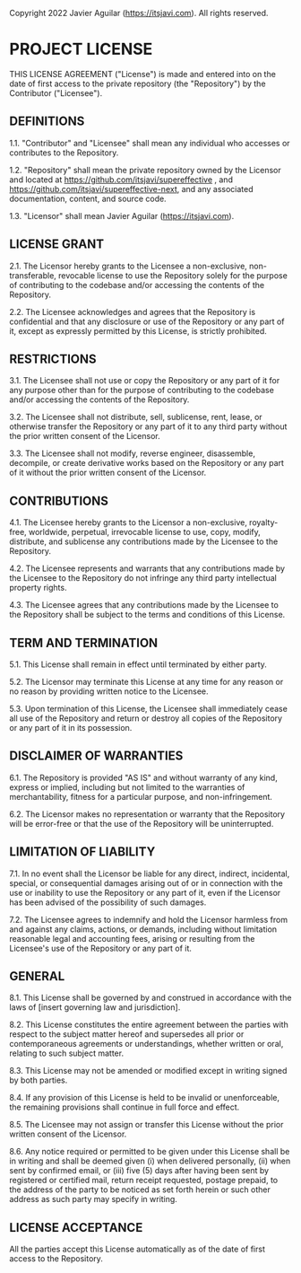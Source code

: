 Copyright 2022 Javier Aguilar (https://itsjavi.com). All rights reserved.

# PROJECT LICENSE

THIS LICENSE AGREEMENT ("License") is made and entered into on the date of first access to the private repository
(the "Repository") by the Contributor ("Licensee").

## DEFINITIONS

1.1. "Contributor" and "Licensee" shall mean any individual who accesses or contributes to the Repository.

1.2. "Repository" shall mean the private repository owned by the Licensor and located
at https://github.com/itsjavi/supereffective , and https://github.com/itsjavi/supereffective-next,
and any associated documentation, content, and source code.

1.3. "Licensor" shall mean Javier Aguilar (https://itsjavi.com).

## LICENSE GRANT

2.1. The Licensor hereby grants to the Licensee a non-exclusive, non-transferable, revocable license to use the
Repository solely for the purpose of contributing to the codebase and/or accessing the contents of the Repository.

2.2. The Licensee acknowledges and agrees that the Repository is confidential and that any disclosure or use of
the Repository or any part of it, except as expressly permitted by this License, is strictly prohibited.

## RESTRICTIONS

3.1. The Licensee shall not use or copy the Repository or any part of it for any purpose other than for the purpose of
contributing to the codebase and/or accessing the contents of the Repository.

3.2. The Licensee shall not distribute, sell, sublicense, rent, lease, or otherwise transfer the Repository or any part
of it to any third party without the prior written consent of the Licensor.

3.3. The Licensee shall not modify, reverse engineer, disassemble, decompile, or create derivative works based on
the Repository or any part of it without the prior written consent of the Licensor.

## CONTRIBUTIONS

4.1. The Licensee hereby grants to the Licensor a non-exclusive, royalty-free, worldwide, perpetual, irrevocable license
to use, copy, modify, distribute, and sublicense any contributions made by the Licensee to the Repository.

4.2. The Licensee represents and warrants that any contributions made by the Licensee to the Repository do not infringe
any third party intellectual property rights.

4.3. The Licensee agrees that any contributions made by the Licensee to the Repository shall be subject to the terms and
conditions of this License.

## TERM AND TERMINATION

5.1. This License shall remain in effect until terminated by either party.

5.2. The Licensor may terminate this License at any time for any reason or no reason by providing written notice to the
Licensee.

5.3. Upon termination of this License, the Licensee shall immediately cease all use of the Repository and return or
destroy all copies of the Repository or any part of it in its possession.

## DISCLAIMER OF WARRANTIES

6.1. The Repository is provided "AS IS" and without warranty of any kind, express or implied, including but not limited
to the warranties of merchantability, fitness for a particular purpose, and non-infringement.

6.2. The Licensor makes no representation or warranty that the Repository will be error-free or that the use of the
Repository will be uninterrupted.

## LIMITATION OF LIABILITY

7.1. In no event shall the Licensor be liable for any direct, indirect, incidental, special, or consequential damages
arising out of or in connection with the use or inability to use the Repository or any part of it, even if the Licensor
has been advised of the possibility of such damages.

7.2. The Licensee agrees to indemnify and hold the Licensor harmless from and against any claims, actions, or demands,
including without limitation reasonable legal and accounting fees, arising or resulting from the Licensee's use of the
Repository or any part of it.

## GENERAL

8.1. This License shall be governed by and construed in accordance with the laws
of [insert governing law and jurisdiction].

8.2. This License constitutes the entire agreement between the parties with respect to the subject matter hereof and
supersedes all prior or contemporaneous agreements or understandings, whether written or oral, relating to such subject
matter.

8.3. This License may not be amended or modified except in writing signed by both parties.

8.4. If any provision of this License is held to be invalid or unenforceable, the remaining provisions shall continue in
full force and effect.

8.5. The Licensee may not assign or transfer this License without the prior written consent of the Licensor.

8.6. Any notice required or permitted to be given under this License shall be in writing and shall be deemed given (i)
when delivered personally, (ii) when sent by confirmed email, or (iii) five (5) days after having been sent by
registered or certified mail, return receipt requested, postage prepaid, to the address of the party to be noticed as
set forth herein or such other address as such party may specify in writing.

## LICENSE ACCEPTANCE

All the parties accept this License automatically as of the date of first access to the Repository.
